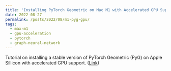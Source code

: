 ```yaml
---
title: 'Installing PyTorch Geometric on Mac M1 with Accelerated GPU Support'
date: 2022-08-27
permalink: /posts/2022/08/m1-pyg-gpu/
tags:
  - max-m1
  - gpu-acceleration
  - pytorch
  - graph-neural-network
---
```


Tutorial on installing a stable version of PyTorch Geometric (PyG) on Apple Sillicon with accelerated GPU support. ([Link](https://medium.com/@jgbrasier/installing-pytorch-geometric-on-mac-m1-with-accelerated-gpu-support-2e7118535c50))